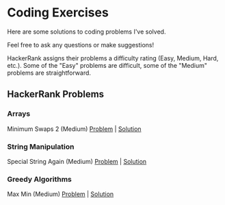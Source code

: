 # Coding Exercises

Here are some solutions to coding problems I've solved.

Feel free to ask any questions or make suggestions!

HackerRank assigns their problems a difficulty rating (Easy, Medium, Hard, etc.). Some of the "Easy" problems are difficult, some of the "Medium" problems are straightforward.

## HackerRank Problems

### Arrays

Minimum Swaps 2 (Medium) [Problem](https://www.hackerrank.com/challenges/minimum-swaps-2/problem) | [Solution](https://github.com/aykrieger/coding-exercises/blob/8f5b8c24946f02f349706bdd43b7012149d7d235/java/src/MinimumSwaps2.java)

### String Manipulation

Special String Again (Medium) [Problem](https://www.hackerrank.com/challenges/special-palindrome-again) | [Solution](https://github.com/aykrieger/coding-exercises/blob/f7d8cc1bfcb1c6adf48fc5ffaf5c45eb67433079/java/src/string/manipulation/SpecialStringAgain.java)

### Greedy Algorithms

Max Min (Medium) [Problem](https://www.hackerrank.com/challenges/angry-children/problem) | [Solution](https://github.com/aykrieger/coding-exercises/blob/3123ceca8f9f390b0ecc23cdbb70c268f5ae1cde/java/src/greedyalgorithms/MaxMin.java)